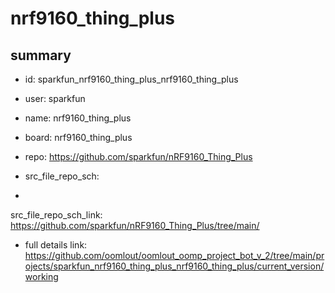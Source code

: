# nrf9160_thing_plus
 
## summary 
* id: sparkfun_nrf9160_thing_plus_nrf9160_thing_plus
* user: sparkfun
* name: nrf9160_thing_plus
* board: nrf9160_thing_plus
* repo: https://github.com/sparkfun/nRF9160_Thing_Plus



* src_file_repo_sch: 
*
 src_file_repo_sch_link: https://github.com/sparkfun/nRF9160_Thing_Plus/tree/main/
* full details link: https://github.com/oomlout/oomlout_oomp_project_bot_v_2/tree/main/projects/sparkfun_nrf9160_thing_plus_nrf9160_thing_plus/current_version/working  






